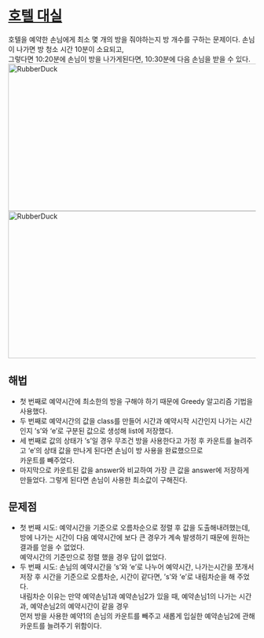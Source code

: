 # [호텔 대실](https://github.com/malvr00/Java-algorithm/blob/master/programmers/level2/stap3/src/Main.java)

호텔을 예약한 손님에게 최소 몇 개의 방을 줘야하는지 방 개수를 구하는 문제이다. 손님이 나가면 방 청소 시간 10분이 소요되고,<br/> 
그렇다면 10:20분에 손님이 방을 나가게된다면, 10:30분에 다음 손님을 받을 수 있다.<br/>
<img src="https://github.com/malvr00/Java-algorithm/assets/77275513/c36c42d2-0915-4928-b99f-fb9704a76d82" width="600px" height="300px" 
  title="100px" alt="RubberDuck"></img><br/>
<img src="https://github.com/malvr00/Java-algorithm/assets/77275513/8dc25f28-bff7-42c7-a73f-54ea150a7dac" width="600px" height="300px" 
  title="100px" alt="RubberDuck"></img><br/>
  
## 해법
* 첫 번째로 예약시간에 최소한의 방을 구해야 하기 때문에 Greedy 알고리즘 기법을 사용했다. <br/>
* 두 번째로 예약시간의 값을 class를 만들어 시간과 예약시작 시간인지 나가는 시간인지 ’s’와 ‘e’로 구분된 값으로 생성해 list에 저장했다. <br/>
* 세 번째로 값의 상태가 ’s’일 경우 무조건 방을 사용한다고 가정 후 카운트를 늘려주고 ‘e’의 상태 값을 만나게 된다면 손님이 방 사용을 완료했으므로</br> 
  카운트를 빼주었다. </br>
* 마지막으로 카운트된 값을 answer와 비교하여 가장 큰 값을 answer에 저장하게 만들었다. 그렇게 된다면 손님이 사용한 최소값이 구해진다. <br/>

## 문제점
* 첫 번째 시도: 예약시간을 기준으로 오름차순으로 정렬 후 값을 도출해내려했는데, <br/> 
  방에 나가는 시간이 다음 예약시간에 보다  큰 경우가 계속 발생하기 때문에 원하는 결과를 얻을 수 없었다. <br/> 
  예약시간의 기준만으로 정렬 했을 경우 답이 없었다. <br/>
* 두 번째 시도: 손님의 예약시간을 ’s’와 ‘e’로 나누어 예약시간, 
  나가는시간을 쪼개서 저장 후 시간을 기준으로 오름차순, 시간이 같다면, ’s’와 ‘e’로 내림차순을 해 주었다. <br/> 
  내림차순 이유는 만약 예약손님1과 예약손님2가 있을 때, 예약손님1의 나가는 시간과, 예약손님2의 예약시간이 같을 경우 <br/> 
  먼저 방을 사용한 예약1의 손님의 카운트를 빼주고 새롭게 입실한 예약손님2에 관해 카운트를 늘려주기 위함이다. <br/>
